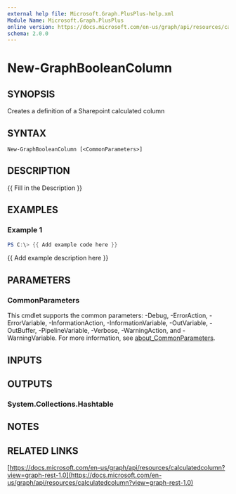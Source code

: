 ```yaml
---
external help file: Microsoft.Graph.PlusPlus-help.xml
Module Name: Microsoft.Graph.PlusPlus
online version: https://docs.microsoft.com/en-us/graph/api/resources/calculatedcolumn?view=graph-rest-1.0
schema: 2.0.0
---
```


# New-GraphBooleanColumn

## SYNOPSIS
Creates a definition of a Sharepoint calculated column

## SYNTAX

```
New-GraphBooleanColumn [<CommonParameters>]
```

## DESCRIPTION
{{ Fill in the Description }}

## EXAMPLES

### Example 1
```powershell
PS C:\> {{ Add example code here }}
```

{{ Add example description here }}

## PARAMETERS

### CommonParameters
This cmdlet supports the common parameters: -Debug, -ErrorAction, -ErrorVariable, -InformationAction, -InformationVariable, -OutVariable, -OutBuffer, -PipelineVariable, -Verbose, -WarningAction, and -WarningVariable. For more information, see [about_CommonParameters](http://go.microsoft.com/fwlink/?LinkID=113216).

## INPUTS

## OUTPUTS

### System.Collections.Hashtable
## NOTES

## RELATED LINKS

[https://docs.microsoft.com/en-us/graph/api/resources/calculatedcolumn?view=graph-rest-1.0](https://docs.microsoft.com/en-us/graph/api/resources/calculatedcolumn?view=graph-rest-1.0)

